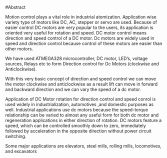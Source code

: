 
#Abstract


                                                            

Motion control plays a vital role in industrial atomization. Application wise variety type of motors like DC, AC, stepper or servo are used. Because of easier control DC motors are very popular to the users, its application is oriented very useful for rotation and speed.
DC motor control means direction and speed control of a DC motor. Dc motors are widely used in speed and direction control because control of these motors are easier than other motors.

We have used ATMEGA328 microcontroller, DC motor, LED’s, voltage sources, Relays etc to form  Direction control for Dc Motors (clockwise and Anticlockwise).

With this very basic concept of direction and speed control we can move the motor clockwise and anticlockwise as a result lift can move in forward and backward direction and we can vary the speed of a dc motor.

Application of DC Motor rotation for direction control and speed conrol is used widely in  industrialization, automotives ,and domestic purposes as well.
Industrial applications use dc motors because the speed-torque relationship can be varied to almost any useful form for both dc motor and regeneration applications in either direction of rotation. DC motors feature a speed, which can be controlled smoothly down to zero, immediately followed by acceleration in the opposite direction without power circuit switching.

Some major applications are elevators, steel mills, rolling mills, locomotives, and excavators
